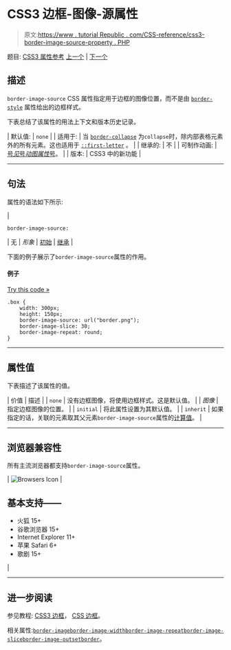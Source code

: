# CSS3 边框-图像-源属性

> 原文:[https://www . tutorial Republic . com/CSS-reference/css3-border-image-source-property . PHP](https://www.tutorialrepublic.com/css-reference/css3-border-image-source-property.php)

题目: [CSS3 属性参考](css3-properties.php) [上一个](css3-border-image-slice-property.php) | [下一个](css3-border-image-width-property.php)

## 描述

`border-image-source` CSS 属性指定用于边框的图像位置，而不是由 [`border-style`](css-border-style-property.php) 属性给出的边框样式。

下表总结了该属性的用法上下文和版本历史记录。

| 默认值: | `none` |
| 适用于: | 当
[`border-collapse`](css-border-collapse-property.php) 为`collapse`时，除内部表格元素外的所有元素。这也适用于 [`::first-letter`](../css-tutorial/css-pseudo-elements.php#first-letter) 。 |
| 继承的: | 不 |
| 可制作动画: | [号*见*号*动图属性*号](css-animatable-properties.php)。 |
| 版本: | CSS3 中的新功能 |

* * *

## 句法

属性的语法如下所示:

| 

```
border-image-source: 
```

 | 无 &#124; *形象* &#124; [初始](../definitions.php#initial) &#124; [继承](../definitions.php#inherit) |

下面的例子展示了`border-image-source`属性的作用。

#### 例子

[Try this code »](../codelab.php?topic=css3&file=border-image-source-property "Try this code using online Editor")

```
.box {
    width: 300px;
    height: 150px;
    border-image-source: url("border.png");
    border-image-slice: 30;
    border-image-repeat: round;
}
```

* * *

## 属性值

下表描述了该属性的值。

| 价值 | 描述 |
| `none` | 没有边框图像，将使用边框样式。这是默认值。 |
| *图像* | 指定边框图像的位置。 |
| `initial` | 将此属性设置为其默认值。 |
| `inherit` | 如果指定的话，关联的元素取其父元素`border-image-source`属性的[计算值](../definitions.php#computed-value)。 |

* * *

## 浏览器兼容性

所有主流浏览器都支持`border-image-source`属性。

| ![Browsers Icon](../Images/e9331123c77668c1832e541c2fca1002.png) | 

## 基本支持——

*   火狐 15+
*   谷歌浏览器 15+
*   Internet Explorer 11+
*   苹果 Safari 6+
*   歌剧 15+

 |

* * *

## 进一步阅读

参见教程: [CSS3 边框](../css-tutorial/css3-border.php)， [CSS 边框](../css-tutorial/css-border.php)。

相关属性:[`border-image`](css3-border-image-property.php)[`border-image-width`](css3-border-image-width-property.php)[`border-image-repeat`](css3-border-image-repeat-property.php)[`border-image-slice`](css3-border-image-slice-property.php)[`border-image-outset`](css3-border-image-outset-property.php)[`border`](css-border-property.php)。